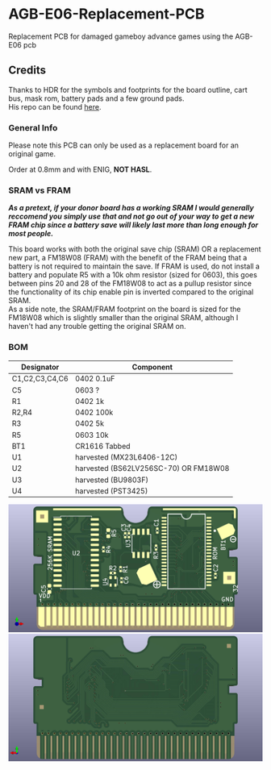 # AGB-E06-Replacement-PCB
Replacement PCB for damaged gameboy advance games using the AGB-E06 pcb
## Credits
Thanks to HDR for the symbols and footprints for the board outline, cart bus, mask rom, battery pads and a few ground pads.  
His repo can be found [here](https://github.com/HDR/NintendoPCBs).
### General Info
Please note this PCB can only be used as a replacement board for an original game.  
  
Order at 0.8mm and with ENIG, **NOT HASL**.  
### SRAM vs FRAM
***As a pretext, if your donor board has a working SRAM I would generally reccomend you simply use that and not go out of your way to get a new FRAM chip since a battery save will likely last more than long enough for most people.***  
  
  This board works with both the original save chip (SRAM) OR a replacement new part, a FM18W08 (FRAM) with the benefit of the FRAM being that a battery is not required to maintain the save. If FRAM is used, do not install a battery and populate R5 with a 10k ohm resistor (sized for 0603), this goes between pins 20 and 28 of the FM18W08 to act as a pullup resistor since the functionality of its chip enable pin is inverted compared to the original SRAM.  
  As a side note, the SRAM/FRAM footprint on the board is sized for the FM18W08 which is slightly smaller than the original SRAM, although I haven't had any trouble getting the original SRAM on. 
### BOM 
|Designator|Component|
|----------|---------|
|C1,C2,C3,C4,C6|0402 0.1uF|
|C5|0603 ?|
|R1|0402 1k|
|R2,R4|0402 100k|
|R3|0402 5k|
|R5|0603 10k|
|BT1|CR1616 Tabbed|
|U1|harvested (MX23L6406-12C)|
|U2|harvested (BS62LV256SC-70) OR FM18W08|
|U3|harvested (BU9803F)|
|U4|harvested (PST3425)|
  
![FRONT](assets/AGB-E06-Front.jpg)
![BACK](assets/AGB-E06-Back.jpg)
